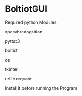 # BoltiotGUI

Required python Modules


speechrecognition

pyttsx3

boltiot

os

tkinter

urllib.request


Install it before running the Program
